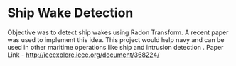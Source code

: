 # Ship Wake Detection

Objective was to detect ship wakes using Radon Transform. A recent paper was used to implement this idea. This project would help navy and can be used in other maritime operations like ship and intrusion detection . Paper Link - http://ieeexplore.ieee.org/document/368224/
